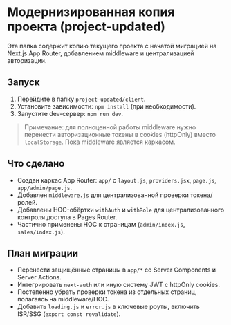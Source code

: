 # Модернизированная копия проекта (project-updated)

Эта папка содержит копию текущего проекта с начатой миграцией на Next.js App Router, добавлением middleware и централизацией авторизации.

## Запуск

1. Перейдите в папку `project-updated/client`.
2. Установите зависимости: `npm install` (при необходимости).
3. Запустите dev-сервер: `npm run dev`.

> Примечание: для полноценной работы middleware нужно перенести авторизационные токены в cookies (httpOnly) вместо `localStorage`. Пока middleware является каркасом.

## Что сделано

- Создан каркас App Router: `app/` с `layout.js`, `providers.jsx`, `page.js`, `app/admin/page.js`.
- Добавлен `middleware.js` для централизованной проверки токена/ролей.
- Добавлены HOC-обёртки `withAuth` и `withRole` для централизованного контроля доступа в Pages Router.
- Частично применены HOC к страницам (`admin/index.js`, `sales/index.js`).

## План миграции

- Перенести защищённые страницы в `app/*` со Server Components и Server Actions.
- Интегрировать `next-auth` или иную систему JWT с httpOnly cookies.
- Постепенно убрать проверки токена из отдельных страниц, полагаясь на middleware/HOC.
- Добавить `loading.js` и `error.js` в ключевые роуты, включить ISR/SSG (`export const revalidate`).